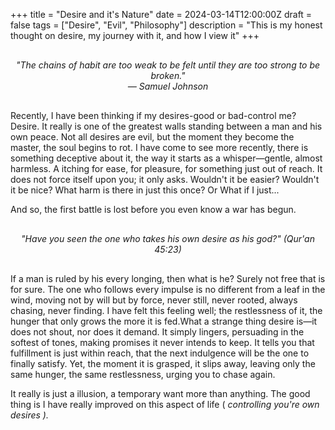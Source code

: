 +++
title = "Desire and it's Nature"
date = 2024-03-14T12:00:00Z
draft = false
tags = ["Desire", "Evil", "Philosophy"]
description = "This is my honest thought on desire, my journey with it, and how I view it"
+++

<div style="text-align: center; font-style: italic; margin: 30px 0;">
"The chains of habit are too weak to be felt until they are too strong to be broken."<br>
— Samuel Johnson
</div>

Recently, I have been thinking if my desires-good or bad-control me? Desire. It really is one of the greatest walls standing between a man and his own peace. Not all desires are evil, but the moment they become the master, the soul begins to rot. I have come to see more recently, there is something deceptive about it, the way it starts as a whisper—gentle, almost harmless. A itching for ease, for pleasure, for something just out of reach. It does not force itself upon you; it only asks. Wouldn't it be easier? Wouldn't it be nice? What harm is there in just this once? Or What if I just...

And so, the first battle is lost before you even know a war has begun.

<div style="text-align: center; font-style: italic; margin: 30px 0;">
"Have you seen the one who takes his own desire as his god?" (Qur'an 45:23)
</div>

If a man is ruled by his every longing, then what is he? Surely not free that is for sure. The one who follows every impulse is no different from a leaf in the wind, moving not by will but by force, never still, never rooted, always chasing, never finding. I have felt this feeling well; the restlessness of it, the hunger that only grows the more it is fed.What a strange thing desire is—it does not shout, nor does it demand. It simply lingers, persuading in the softest of tones, making promises it never intends to keep. It tells you that fulfillment is just within reach, that the next indulgence will be the one to finally satisfy. Yet, the moment it is grasped, it slips away, leaving only the same hunger, the same restlessness, urging you to chase again.

It really is just a illusion, a temporary want more than anything. The good thing is I have really improved on this aspect of life (<i> controlling you're own desires <i>). 